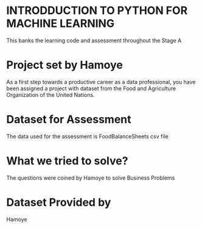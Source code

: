 # INTRODDUCTION TO PYTHON FOR MACHINE LEARNING 

This banks the learning code and assessment throughout the Stage A 

# Project set by Hamoye 

As a first step towards a productive career as a data professional, you have been assigned a project with dataset from the Food and Agriculture Organization of the United Nations.

# Dataset for Assessment 

The data used for the assessment is FoodBalanceSheets csv file

# What we tried to solve?

The questions were coined by Hamoye to solve Business Problems

# Dataset Provided by

Hamoye 



 

